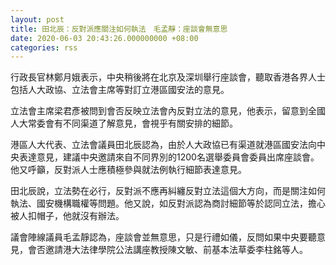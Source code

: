 ```yaml
---
layout: post
title: 田北辰：反對派應關注如何執法　毛孟靜：座談會無意思
date: 2020-06-03 20:43:26.000000000 +08:00
categories: rss
---
```


行政長官林鄭月娥表示，中央稍後將在北京及深圳舉行座談會，聽取香港各界人士包括人大政協、立法會主席等對訂立港區國安法的意見。

立法會主席梁君彥被問到會否反映立法會內反對立法的意見，他表示，留意到全國人大常委會有不同渠道了解意見，會視乎有關安排的細節。

港區人大代表、立法會議員田北辰認為，由於人大政協已有渠道就港區國安法向中央表達意見，建議中央邀請來自不同界別的1200名選舉委員會委員出席座談會。他又呼籲，反對派人士應積極參與就法例執行細節表達意見。

田北辰說，立法勢在必行，反對派不應再糾纏反對立法這個大方向，而是關注如何執法、國安機構職權等問題。他又說，如反對派認為商討細節等於認同立法，擔心被人扣帽子，他就沒有辦法。

議會陣線議員毛孟靜認為，座談會並無意思，只是行禮如儀，反問如果中央要聽意見，會否邀請港大法律學院公法講座教授陳文敏、前基本法草委李柱銘等人。
